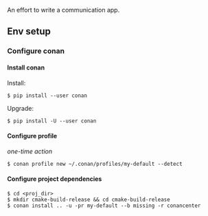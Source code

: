 An effort to write a communication app.

## Env setup
### Configure conan

#### Install conan
Install:
```
$ pip install --user conan
```
Upgrade:
```
$ pip install -U --user conan
```

#### Configure profile
*one-time action*
```
$ conan profile new ~/.conan/profiles/my-default --detect
```

#### Configure project dependencies
```
$ cd <proj_dir>
$ mkdir cmake-build-release && cd cmake-build-release
$ conan install .. -u -pr my-default --b missing -r conancenter
```
